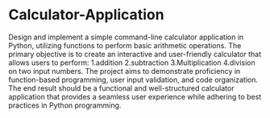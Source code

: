 # Calculator-Application
Design and implement a simple command-line calculator application in Python, utilizing functions to perform basic arithmetic operations. The primary objective is to create an interactive and user-friendly calculator that allows users to perform:
1.addition 
2.subtraction 
3.Multiplication 
4.division  on two input numbers. 
The project aims to demonstrate proficiency in function-based programming, user input validation, and code organization. The end result should be a functional and well-structured calculator application that provides a seamless user experience while adhering to best practices in Python programming.
